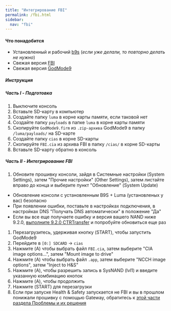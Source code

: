 ```yaml
---
title: "Интегрирование FBI"
permalink: /fbi.html
sidebar:
  nav: "fbi"
---
```


#### <a name="what_need" />Что понадобится
* Установленный и рабочий [b9s](updating-to-boot9strap) (*если уже делали, то повторно делать не нужно*)
* Свежая версия [FBI](https://github.com/Steveice10/FBI/releases/latest)
* Свежая версия [GodMode9](https://github.com/d0k3/GodMode9/releases/latest)

##### <a name="instructions" />Инструкция

##### <a name="part1" />Часть I - Подготовка

1. Выключите консоль
1. Вставьте SD-карту в компьютер
1. Создайте папку `luma` в корне карты памяти, если таковой нет
1. Создайте папку `payloads` в папке `luma` в корне карты памяти
1. Скопируйте `GodMode9.firm` из `.zip-архива` GodMode9 в папку `/luma/payloads/` на SD-карте
1. Создайте папку `cias` в корне SD-карты
1. Скопируйте `FBI.cia` из архива FBI в папку `/cias/` в корне SD-карты
1. Вставьте SD-карту обратно в консоль

##### <a name="part2" />Часть II - Интегрирование FBI

1. Обновите прошивку консоли, зайдя в Системные настройки (System Settings), затем "Прочие настройки" (Other Settings), затем листайте вправо до конца и выберите пункт "Обновление" (System Update)
  + Обновление консоли с установленным B9S + Luma (установленых у вас) безопасно
  + При появлении ошибки, поставьте в настройках подключения, в настройках DNS "Получать DNS автоматически" в положение "Да"
  + Если вы все еще получаете ошибку и версия вашего NAND ниже 9.2.0, [выполните 9.2.0 CTRTransfer](9.2.0-ctrtransfer) и попробуйте обновиться еще раз
1. Перезагрузитесь, удерживая кнопку (START), чтобы запустить GodMode9
1. Перейдите в `[0:] SDCARD` -> `cias`
1. Нажмите (A) чтобы выбрать файл `FBI.cia`, затем выберите "CIA image options...", затем "Mount image to drive"
1. Нажмите (A) чтобы выбрать файл `.app`, затем выберите "NCCH image options", затем "Inject to H&S"
1. Нажмите (A), чтобы разрешить запись в SysNAND (lvl1) и введите указанную комбинацию кнопок
1. Нажмите (A), чтобы продолжить
1. Нажмите (START) для перезагрузки
1. Если при запуске Health & Safety запускается не FBI и вы в прошлом понижали прошивку с помощью Gateway, обратитесь к [этой части раздела Проблемы и их решения](troubleshooting#gw_fbi)

<div id="vk_comments"></div>
<script type="text/javascript">
VK.Widgets.Comments("vk_comments", {limit: 10, attach: "*"});
</script>